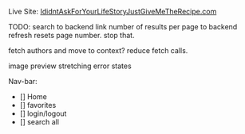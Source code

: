 Live Site: <a href="https://peppy-alpaca-9050d7.netlify.app/" target="_blank">IdidntAskForYourLifeStoryJustGiveMeTheRecipe.com</a>

TODO:
search to backend
link number of results per page to backend
refresh resets page number. stop that.

fetch authors and move to context?
reduce fetch calls.

image preview stretching
error states

Nav-bar:

- [] Home
- [] favorites
- [] login/logout
- [] search all
